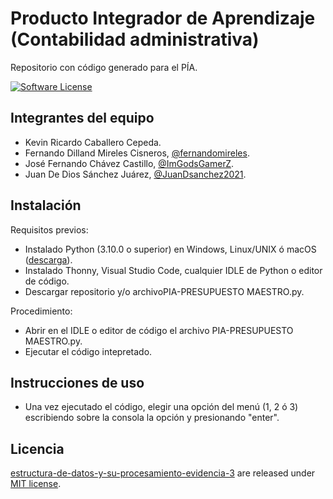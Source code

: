 # Producto Integrador de Aprendizaje (Contabilidad administrativa)
Repositorio con código generado para el PÍA.

[![Software License](https://img.shields.io/badge/license-MIT-brightgreen.svg)](LICENSE)

## Integrantes del equipo
- Kevin Ricardo Caballero Cepeda.
- Fernando Dilland Mireles Cisneros, [@fernandomireles](https://github.com/fernandomireles).
- José Fernando Chávez Castillo, [@ImGodsGamerZ](https://github.com/ImGodsGamerZ).
- Juan De Dios Sánchez Juárez, [@JuanDsanchez2021](https://github.com/JuanDsanchez2021).

## Instalación
Requisitos previos:
- Instalado Python (3.10.0 o superior) en Windows, Linux/UNIX ó macOS ([descarga](https://www.python.org/downloads/)).
- Instalado Thonny, Visual Studio Code, cualquier IDLE de Python o editor de código.
- Descargar repositorio y/o archivoPIA-PRESUPUESTO MAESTRO.py.

Procedimiento:
- Abrir en el IDLE o editor de código el archivo PIA-PRESUPUESTO MAESTRO.py.
- Ejecutar el código intepretado.

## Instrucciones de uso
- Una vez ejecutado el código, elegir una opción del menú (1, 2 ó 3) escribiendo sobre la consola la opción y presionando "enter".

## Licencia

[estructura-de-datos-y-su-procesamiento-evidencia-3](https://github.com/fernandomireles/contabilidad-administrativa-producto-integrador-de-aprendizaje/) are released under [MIT license](https://github.com/fernandomireles/contabilidad-administrativa-producto-integrador-de-aprendizaje/blob/main/LICENSE).
